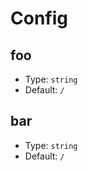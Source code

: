 ---
---

# Config

## foo

- Type: `string`
- Default: `/`

## bar

- Type: `string`
- Default: `/`
